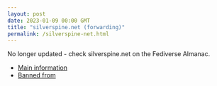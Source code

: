 ```yaml
---
layout: post
date: 2023-01-09 00:00 GMT
title: "silverspine.net (forwarding)"
permalink: /silverspine-net.html
---
```


No longer updated - check silverspine.net on the Fediverse Almanac.

* [Main information](https://www.fediversealmanac.com/api/v1/instances/silverspine.net)
* [Banned from](https://www.fediversealmanac.com/api/v1/instances/silverspine.net/banned_from)

